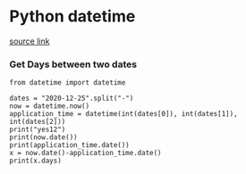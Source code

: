 # Python datetime

[source link](https://www.w3resource.com/python-exercises/python-basic-exercise-14.php)

### Get Days between two dates
    
    from datetime import datetime
    
    dates = "2020-12-25".split("-")
    now = datetime.now()
    application_time = datetime(int(dates[0]), int(dates[1]), int(dates[2]))
    print("yes12")
    print(now.date())
    print(application_time.date())
    x = now.date()-application_time.date()
    print(x.days)

